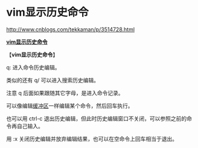 # vim显示历史命令

http://www.cnblogs.com/tekkaman/p/3514728.html

[**vim显示历史命令**](http://www.cnblogs.com/tekkaman/p/3514728.html)

【**vim显示历史命令**】

q: 进入命令历史编辑。

类似的还有 q/ 可以进入搜索历史编辑。

注意 q 后面如果跟随其它字母，是进入命令记录。

可以像编辑[缓冲区](http://zhidao.baidu.com/search?word=缓冲区&fr=qb_search_exp&ie=utf8)一样编辑某个命令，然后回车执行。

也可以用 ctrl-c 退出历史编辑，但此时历史编辑窗口不关闭，可以参照之前的命令再自己输入。

用 :x 关闭历史编辑并放弃编辑结果，也可以在空命令上回车相当于退出。